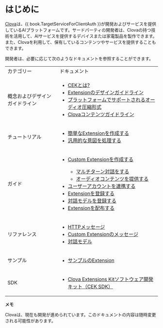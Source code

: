 # はじめに
[Clova](https://clova.line.me/)は、{{ book.TargetServiceForClientAuth }}が開発およびサービスを提供しているAIプラットフォームです。サードパーティの開発者は、Clovaの持つ技術を活用して、AIサービスを提供するデバイスまたは家電製品を製作できます。また、Clovaを利用して、保有しているコンテンツやサービスを提供することもできます。

開発者は、必要に応じて次のようなドキュメントを参照することができます。

<table>
  <tbody>
    <tr>
      <td>カテゴリー</td>
      <td>ドキュメント</td>
    </tr>
    <tr>
      <td>概念およびデザインガイドライン</td>
      <td>
        <ul>
          <li><a href="/Develop/CEK_Overview.md#WhatisCEK">CEKとは?</a></li>
          <li><a href="/Design/Design_Guideline_For_Extension.md">Extensionのデザインガイドライン</a></li>
          <li><a href="/Design/Design_Guideline_For_Extension.md#SupportedAudioCompressionFormat">プラットフォームでサポートされるオーディオ圧縮形式</a></li>
          <li><a href="/Design/Design_Guideline_For_Extension.md#ClovaSkillContentGuideline">Clovaコンテンツガイドライン</a></li>
        </ul>
      </td>
    </tr>
    <tr>
      <td>チュートリアル</td>
      <td>
        <ul>
          <li><a href="/Develop/Tutorials/Build_Simple_Extension.md">簡単なExtensionを作成する</a></li>
          <li><a href="/Develop/Tutorials/Handle_Builtin_Intents.md">汎用的な意図を処理する</a></li>
        </ul>
      </td>
    </tr>
    <tr>
      <td>ガイド</td>
      <td>
        <ul>
          <li><a href="/Develop/Guides/Build_Custom_Extension.md">Custom Extensionを作成する</a></li>
            <ul>
              <li><a href="/Develop/Guides/Build_Custom_Extension.md#DoMultiturnDialog">マルチターン対話をする</a></li>
              <li><a href="/Develop/Guides/Build_Custom_Extension.md#ProvideAudioContent">オーディオコンテンツを提供する</a></li>
            </ul>
          <li><a href="/Develop/Guides/Link_User_Account.md">ユーザーアカウントを連携する</a></li>
          <li><a href="/DevConsole/Guides/CEK/Register_Extension.md">Extensionを登録する</a></li>
          <li><a href="/DevConsole/Guides/CEK/Register_Extension.md#RegisterInteractionModel">対話モデルを登録する</a></li>
          <li><a href="/DevConsole/Guides/CEK/Deploy_Extension.md">Extensionを配布する</a></li>
        </ul>
      </td>
    </tr>
    <tr>
      <td>リファレンス</td>
      <td>
        <ul>
          <li><a href="/Develop/References/CEK_API.md#HTTPMessage">HTTPメッセージ</a></li>
          <li><a href="/Develop/References/CEK_API.md#CustomExtMessage">Custom Extensionのメッセージ</a></li>
          <li><a href="/Develop/References/CEK_API.md#InteractionModel">対話モデル</a></li>
        </ul>
      </td>
    <tr>
      <td>サンプル</td>
      <td>
        <ul>
          <li><a href="/Develop/Examples/Extension_Examples.md">サンプルのExtension</a></li>
        </ul>
      </td>
    </tr>
    <tr>
      <td>SDK</td>
      <td>
        <ul>
          <li><a href="/Develop/Guides/Clova_CEK_SDK.md">Clova Extensions Kitソフトウェア開発キット（CEK SDK）</a></li>
        </ul>
      </td>
    </tr>
  </tbody>
</table>

<div class="note">
  <p><strong>メモ</strong></p>
  <p>Clovaは、現在も開発が進められています。このドキュメントの内容は随時変更される可能性があります。</p>
</div>
